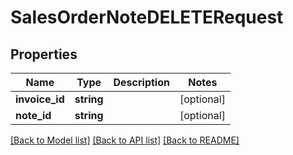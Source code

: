 # SalesOrderNoteDELETERequest

## Properties
Name | Type | Description | Notes
------------ | ------------- | ------------- | -------------
**invoice_id** | **string** |  | [optional] 
**note_id** | **string** |  | [optional] 

[[Back to Model list]](../README.md#documentation-for-models) [[Back to API list]](../README.md#documentation-for-api-endpoints) [[Back to README]](../README.md)


